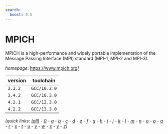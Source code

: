 ```yaml
---
search:
  boost: 0.5
---
```

# MPICH

MPICH is a high-performance and widely portable implementation of the Message Passing Interface (MPI) standard (MPI-1, MPI-2 and MPI-3).

*homepage*: <https://www.mpich.org/>

version | toolchain
--------|----------
``3.3.2`` | ``GCC/10.2.0``
``3.4.2`` | ``GCC/10.3.0``
``4.2.1`` | ``GCC/12.3.0``
``4.2.2`` | ``GCC/13.3.0``


*(quick links: [(all)](../index.md) - [0](../0/index.md) - [a](../a/index.md) - [b](../b/index.md) - [c](../c/index.md) - [d](../d/index.md) - [e](../e/index.md) - [f](../f/index.md) - [g](../g/index.md) - [h](../h/index.md) - [i](../i/index.md) - [j](../j/index.md) - [k](../k/index.md) - [l](../l/index.md) - [m](../m/index.md) - [n](../n/index.md) - [o](../o/index.md) - [p](../p/index.md) - [q](../q/index.md) - [r](../r/index.md) - [s](../s/index.md) - [t](../t/index.md) - [u](../u/index.md) - [v](../v/index.md) - [w](../w/index.md) - [x](../x/index.md) - [y](../y/index.md) - [z](../z/index.md))*

